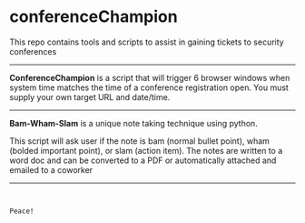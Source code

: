 # conferenceChampion
This repo contains tools and scripts to assist in gaining tickets to security conferences

____________________________________________________________________

<b>ConferenceChampion</b> is a script that will trigger 6 browser windows when system time matches the time of a conference registration open.
You must supply your own target URL and date/time.

___________________________________________________________________

<b>Bam-Wham-Slam</b> is a unique note taking technique using python.

This script will ask user if the note is bam (normal bullet point), wham (bolded important point), or slam (action item).
The notes are written to a word doc and can be converted to a PDF or automatically attached and emailed to a coworker  

___________________________________________________________________

~~~~~ Much more to come! ~~~~~


Peace!


